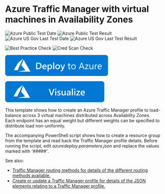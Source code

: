 # Azure Traffic Manager with virtual machines in Availability Zones

![Azure Public Test Date](https://azurequickstartsservice.blob.core.windows.net/badges/quickstarts/microsoft.network/traffic-manager-vm-zones/PublicLastTestDate.svg)
![Azure Public Test Result](https://azurequickstartsservice.blob.core.windows.net/badges/quickstarts/microsoft.network/traffic-manager-vm-zones/PublicDeployment.svg)
![Azure US Gov Last Test Date](https://azurequickstartsservice.blob.core.windows.net/badges/quickstarts/microsoft.network/traffic-manager-vm-zones/FairfaxLastTestDate.svg)
![Azure US Gov Last Test Result](https://azurequickstartsservice.blob.core.windows.net/badges/quickstarts/microsoft.network/traffic-manager-vm-zones/FairfaxDeployment.svg)

![Best Practice Check](https://azurequickstartsservice.blob.core.windows.net/badges/quickstarts/microsoft.network/traffic-manager-vm-zones/BestPracticeResult.svg)
![Cred Scan Check](https://azurequickstartsservice.blob.core.windows.net/badges/quickstarts/microsoft.network/traffic-manager-vm-zones/CredScanResult.svg)

[![Deploy To Azure](https://raw.githubusercontent.com/Azure/azure-quickstart-templates/master/1-CONTRIBUTION-GUIDE/images/deploytoazure.svg?sanitize=true)](https://portal.azure.com/#create/Microsoft.Template/uri/https%3A%2F%2Fraw.githubusercontent.com%2FAzure%2Fazure-quickstart-templates%2Fmaster%2Fquickstarts%2Fmicrosoft.network%2Ftraffic-manager-vm-zones%2Fazuredeploy.json)

[![Visualize](https://raw.githubusercontent.com/Azure/azure-quickstart-templates/master/1-CONTRIBUTION-GUIDE/images/visualizebutton.svg?sanitize=true)](http://armviz.io/#/?load=https%3A%2F%2Fraw.githubusercontent.com%2FAzure%2Fazure-quickstart-templates%2Fmaster%2Fquickstarts%2Fmicrosoft.network%2Ftraffic-manager-vm-zones%2Fazuredeploy.json)

This template shows how to create an Azure Traffic Manager profile to load-balance across 3 virtual machines distributed across Availability Zones. Each endpoint has an equal weight but different weights can be specified to distribute load non-uniformly.

The accompanying PowerShell script shows how to create a resource group from the template and read back the Traffic Manager profile details. Before running the script, edit *azuredeploy.parameters.json* and replace the values marked with *'#####'*.

See also:

- <a href="https://azure.microsoft.com/en-us/documentation/articles/traffic-manager-routing-methods/">Traffic Manager routing methods for details of the different routing methods available.
- <a href="https://msdn.microsoft.com/en-us/library/azure/mt163581.aspx">Create or update a Traffic Manager profile for details of the JSON elements relating to a Traffic Manager profile.
